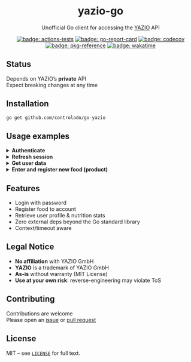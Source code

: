 <div align="center">
    <h1>yazio-go</h1>
    <p>Unofficial Go client for accessing the <a href="https://www.yazio.com/" rel="noopener noreferrer">YAZIO</a> API</p>
    <p>
        <a href="https://github.com/controlado/go-yazio/actions/workflows/test.yml"><img alt="badge: actions-tests" src="https://github.com/controlado/go-yazio/actions/workflows/test.yml/badge.svg"></a>
        <a href="https://goreportcard.com/report/github.com/controlado/go-yazio"><img alt="badge: go-report-card" src="https://goreportcard.com/badge/github.com/controlado/go-yazio?style=default"></a>
        <a href="https://codecov.io/gh/controlado/go-yazio"><img alt="badge: codecov" src="https://codecov.io/gh/controlado/go-yazio/branch/main/graph/badge.svg?token=Fgo4zed2G1"></a>
        <a href="https://pkg.go.dev/github.com/controlado/go-yazio"><img alt="badge: pkg-reference" src="https://img.shields.io/static/v1?logo=go&label=Reference&message=go-yazio&color=0476b7&style=default"></a>
        <a href="https://wakatime.com/badge/github/controlado/go-yazio"><img alt="badge: wakatime" src="https://wakatime.com/badge/github/controlado/go-yazio.svg?style=default"></a>
    </p>
</div>

## Status

Depends on YAZIO’s **private** API  
Expect breaking changes at any time

## Installation

```bash
go get github.com/controlado/go-yazio
```

## Usage examples

<details>
    <summary>
        <strong>Authenticate</strong>
    </summary>

```go
const (
    username = "email@email.com"
    password = "superStrongPass"
)

var (
    ctx = context.Background()
)

api, err := yazio.New()
if err != nil {
    log.Fatalf("building yazio api: %v", err)
}

cred := yazio.NewPasswordCred(username, password)
user, err := api.Login(ctx, cred)
if err != nil {
    // yazio.ErrRequestingToYazio
    // yazio.ErrDecodingResponse
    // yazio.ErrInvalidCredentials
    log.Fatalf("fetching user from api: %v", err)
}
```

</details>

<details>
    <summary>
        <strong>Refresh session</strong>
    </summary>

```go
userToken := user.Token()
// userToken.String()
// Token(Expired)

if userToken.IsExpired() {
    if err := api.Refresh(ctx, user); err != nil {
        // yazio.ErrRequestingToYazio
        // yazio.ErrDecodingResponse
        log.Fatalf("refreshing user token: %v", err)
    }
}
```

</details>

<details>
    <summary>
        <strong>Get user data</strong>
    </summary>

```go
userData, err := user.Data(ctx)
if err != nil {
    // yazio.ErrExpiredToken
    // yazio.ErrRequestingToYazio
    // yazio.ErrDecodingResponse
    log.Fatalf("fetching user data from api: %v", err)
}
// userData.String()
// User(João da Silva)

sinceRegist := userData.SinceRegist()
// sinceRegist.String()
// 1 June 2023 - 1 December 2023 (183 days)

userMacros, err := user.Macros(ctx, sinceRegist)
if err != nil {
    // yazio.ErrExpiredToken
    // yazio.ErrRequestingToYazio
    // yazio.ErrDecodingResponse
    log.Fatalf("fetching user macros intakes (since regist): %v", err)
}
// userMacros.Average().String()
// Average (1278 days)
// Energy: 1700.0kcal
// Carb: 150.0g
// Fat: 40.0g
// Protein: 180.0g

waterIntakes, err := user.Intake(ctx, intake.Water, sinceRegist)
if err != nil {
    // yazio.ErrExpiredToken
    // yazio.ErrRequestingToYazio
    // yazio.ErrDecodingResponse
    log.Fatalf("fetching user water intakes (since regist): %v", err)
}
// waterIntakes.Average().String()
// 320 days: 2223.0ml
```

</details>

<details>
    <summary>
        <strong>Enter and register new food (product)</strong>
    </summary>

```go
var (
    foodName = "Banana"
    foodCat  = food.Miscellaneous
    foodNuts = food.Nutrients{ // required nutrients
        intake.Energy:  0.1,
        intake.Fat:     0.1,
        intake.Protein: 0.1,
        intake.Carb:    0.1,
    }
)

newFood, err := food.New(foodName, foodCat, foodNuts)
if err != nil { // food.ErrInvalidName
    log.Fatalf("creating a new food: %v", err)
}

if err := user.AddFood(ctx, newFood, visibility.PrivateFood); err != nil {
    // yazio.ErrExpiredToken
    // yazio.ErrRequestingToYazio
    // food.ErrMissingNutrients
    // food.ErrAlreadyExists
    log.Fatalf("adding new food %s: %v", newFood, err)
}

var (
    entryServing = food.Serving{Kind: food.Portion, Amount: 100}
)

if err := user.EntryFood(ctx, meal.Dinner, newFood.ID, entryServing); err != nil {
    // yazio.ErrExpiredToken
    // yazio.ErrRequestingToYazio
    log.Fatalf("entering new food %s: %v", newFood, err)
}
```

</details>

## Features

* Login with password
* Register food to account
* Retrieve user profile & nutrition stats
* Zero external deps beyond the Go standard library
* Context/timeout aware

## Legal Notice

* **No affiliation** with YAZIO GmbH  
* **YAZIO** is a trademark of YAZIO GmbH  
* **As-is** without warranty (MIT License)  
* **Use at your own risk**: reverse-engineering may violate ToS  

## Contributing

Contributions are welcome  
Please open an [issue](https://github.com/controlado/go-yazio/issues) or [pull request](https://github.com/controlado/go-yazio/pulls)

## License

MIT – see [`LICENSE`](./LICENSE) for full text.
